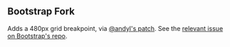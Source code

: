 ## Bootstrap Fork

Adds a 480px grid breakpoint, via [@andyl's patch](https://gist.github.com/andyl/6360906).
See the [relevant issue on Bootstrap's repo](https://github.com/twbs/bootstrap/issues/102030).
